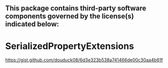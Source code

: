 This package contains third-party software components governed by the license(s) indicated below:
---------

# SerializedPropertyExtensions 
https://gist.github.com/douduck08/6d3e323b538a741466de00c30aa4b61f
